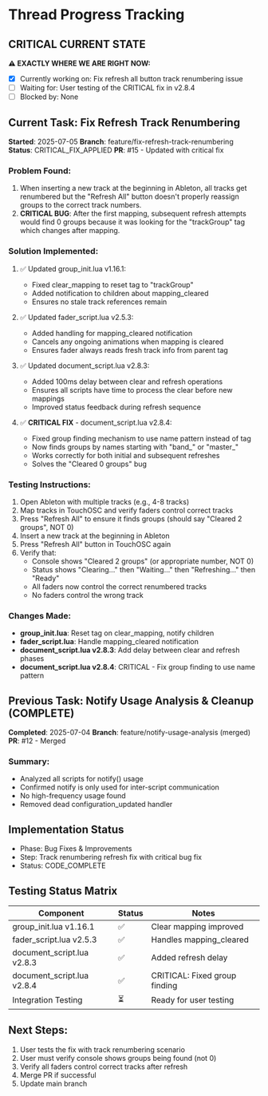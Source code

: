 # Thread Progress Tracking

## CRITICAL CURRENT STATE
**⚠️ EXACTLY WHERE WE ARE RIGHT NOW:**
- [x] Currently working on: Fix refresh all button track renumbering issue
- [ ] Waiting for: User testing of the CRITICAL fix in v2.8.4
- [ ] Blocked by: None

## Current Task: Fix Refresh Track Renumbering
**Started**: 2025-07-05
**Branch**: feature/fix-refresh-track-renumbering  
**Status**: CRITICAL_FIX_APPLIED
**PR**: #15 - Updated with critical fix

### Problem Found:
1. When inserting a new track at the beginning in Ableton, all tracks get renumbered but the "Refresh All" button doesn't properly reassign groups to the correct track numbers.
2. **CRITICAL BUG**: After the first mapping, subsequent refresh attempts would find 0 groups because it was looking for the "trackGroup" tag which changes after mapping.

### Solution Implemented:
1. ✅ Updated group_init.lua v1.16.1:
   - Fixed clear_mapping to reset tag to "trackGroup" 
   - Added notification to children about mapping_cleared
   - Ensures no stale track references remain

2. ✅ Updated fader_script.lua v2.5.3:
   - Added handling for mapping_cleared notification
   - Cancels any ongoing animations when mapping is cleared
   - Ensures fader always reads fresh track info from parent tag

3. ✅ Updated document_script.lua v2.8.3:
   - Added 100ms delay between clear and refresh operations
   - Ensures all scripts have time to process the clear before new mappings
   - Improved status feedback during refresh sequence

4. ✅ **CRITICAL FIX** - document_script.lua v2.8.4:
   - Fixed group finding mechanism to use name pattern instead of tag
   - Now finds groups by names starting with "band_" or "master_"
   - Works correctly for both initial and subsequent refreshes
   - Solves the "Cleared 0 groups" bug

### Testing Instructions:
1. Open Ableton with multiple tracks (e.g., 4-8 tracks)
2. Map tracks in TouchOSC and verify faders control correct tracks
3. Press "Refresh All" to ensure it finds groups (should say "Cleared 2 groups", NOT 0)
4. Insert a new track at the beginning in Ableton
5. Press "Refresh All" button in TouchOSC again
6. Verify that:
   - Console shows "Cleared 2 groups" (or appropriate number, NOT 0)
   - Status shows "Clearing..." then "Waiting..." then "Refreshing..." then "Ready"
   - All faders now control the correct renumbered tracks
   - No faders control the wrong track

### Changes Made:
- **group_init.lua**: Reset tag on clear_mapping, notify children
- **fader_script.lua**: Handle mapping_cleared notification
- **document_script.lua v2.8.3**: Add delay between clear and refresh phases
- **document_script.lua v2.8.4**: CRITICAL - Fix group finding to use name pattern

## Previous Task: Notify Usage Analysis & Cleanup (COMPLETE)
**Completed**: 2025-07-04
**Branch**: feature/notify-usage-analysis (merged)
**PR**: #12 - Merged

### Summary:
- Analyzed all scripts for notify() usage
- Confirmed notify is only used for inter-script communication
- No high-frequency usage found
- Removed dead configuration_updated handler

## Implementation Status
- Phase: Bug Fixes & Improvements
- Step: Track renumbering refresh fix with critical bug fix
- Status: CODE_COMPLETE

## Testing Status Matrix
| Component | Status | Notes |
|-----------|--------|-------|
| group_init.lua v1.16.1 | ✅ | Clear mapping improved |
| fader_script.lua v2.5.3 | ✅ | Handles mapping_cleared |
| document_script.lua v2.8.3 | ✅ | Added refresh delay |
| document_script.lua v2.8.4 | ✅ | CRITICAL: Fixed group finding |
| Integration Testing | ⏳ | Ready for user testing |

## Next Steps:
1. User tests the fix with track renumbering scenario
2. User must verify console shows groups being found (not 0)
3. Verify all faders control correct tracks after refresh
4. Merge PR if successful
5. Update main branch